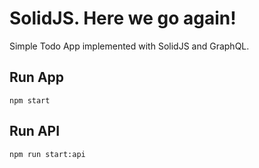 # SolidJS. Here we go again!

Simple Todo App implemented with SolidJS and GraphQL.

## Run App

`npm start`

## Run API

`npm run start:api`
